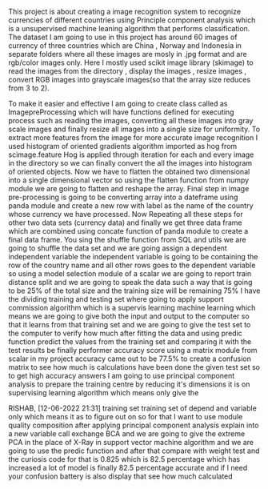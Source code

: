 This project is about creating a image recognition system to recognize currencies of different countries using Principle component analysis which is a unsupervised machine leaning algorithm that performs classification.
The dataset I am going to use in this project has around 60 images of currency of three countries which are China , Norway and Indonesia in separate folders where all these images are mosly in .jpg format and are rgb/color images only.
Here I mostly used scikit image library (skimage) to read the images from the directory , display the images , resize images , convert RGB images into grayscale images(so that the array size reduces from 3 to 2).

To make it easier and effective I am going to create class called as ImagepreProcessing which will have functions defined for executing process such as reading the images, converting all these images into gray scale images and finally resize all images into a single size for uniformity.
To extract more features from the image for more accurate image recognition I used histogram of oriented gradients algorithm imported as hog from scimage.feature
Hog is applied through iteration for each and every image in the directory so we can finally convert the all the images into histogram of oriented objects.
Now we have to flatten the obtained two dimensional into a single dimensional vector so using the flatten function from numpy module we are going to flatten and reshape the array.
Final step in image pre-processing is going to be converting array into a dateframe using panda module and create a new row with label as the name of the country whose currency we have processed.
Now Repeating all these steps for other two data sets (currency data) and  finally we get three data frame which are combined using concate function of panda module to create a final data frame.
You sing the shuffle function from SQL and utils we are going to shuffle the data set and we are going assign a dependent independent variable the independent variable is going to be containing the row of the country name and all other rows goes to the dependent variable so using a model selection module of a scalar we are going to report train distance split and we are going to speak the data such a way that is going to be 25% of the total size and the training size will be remaining 75% I have the dividing training and testing set where going to apply support commission algorithm which is a supervis learning machine learning which means we are going to give both the input and output to the computer so that it learns from that training set and we are going to give the test set to the computer to verify how much after fitting the data and using predic function predict the values from the training set and comparing it with the test results be finally performer accuracy score using a matrix module from scalar in my project accuracy came out to be 77.5% to create a confusion matrix to see how much is calculations have been done the given test set so to get high accuracy answers I am going to use principal component analysis to prepare the training centre by reducing it's dimensions it is on supervising learning algorithm which means only give the

RISHAB, [12-06-2022 21:31]
training set training set of depend and variable only which means it as to figure out on so for that I want to use module quality composition after applying principal component analysis explain into a new variable call exchange BCA and we are going to give the extreme PCA in the place of X-Ray in support vector machine algorithm and we are going to use the predic function and after that compare with weight test and the curiosis code for that is 0.825 which is 82.5 percentage which has increased a lot of model is finally 82.5 percentage accurate and if I need your confusion battery is also display that see how much calculated

